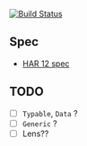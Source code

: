 [![Build Status](https://secure.travis-ci.org/freizl/har.png?branch=master)](http://travis-ci.org/freizl/har)

## Spec ##

- [HAR 12 spec](https://dvcs.w3.org/hg/webperf/raw-file/tip/specs/HAR/Overview.html)

## TODO ##
- [ ] `Typable`, `Data` ?
- [ ] `Generic` ?
- [ ] Lens??
